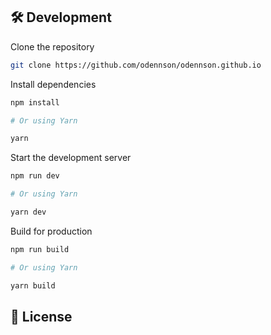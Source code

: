 ## 🛠 Development

Clone the repository

```bash
git clone https://github.com/odennson/odennson.github.io
```

Install dependencies

```zsh
npm install

# Or using Yarn

yarn
```

Start the development server

```zsh
npm run dev

# Or using Yarn

yarn dev
```

Build for production

```zsh
npm run build

# Or using Yarn

yarn build
```

## 📄 License